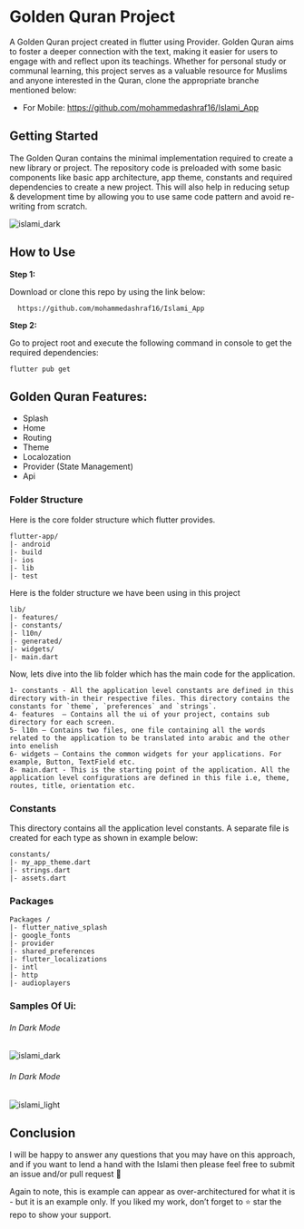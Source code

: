 # Golden Quran  Project

A Golden Quran  project created in flutter using  Provider. Golden Quran aims to foster a deeper connection with the text, making it easier for users to engage with and reflect upon its teachings. Whether for personal study or communal learning, this project serves as a valuable resource for Muslims and anyone interested in the Quran, clone the appropriate branche mentioned below:

* For Mobile: https://github.com/mohammedashraf16/Islami_App

## Getting Started

The Golden Quran contains the minimal implementation required to create a new library or project. The repository code is preloaded with some basic components like basic app architecture, app theme, constants and required dependencies to create a new project. This will also help in reducing setup & development time by allowing you to use same code pattern and avoid re-writing from scratch.

![islami_dark](https://github.com/user-attachments/assets/ad478450-47bd-49fa-9533-e33f3ff648fb)

## How to Use 

**Step 1:**

Download or clone this repo by using the link below:

```
  https://github.com/mohammedashraf16/Islami_App
```

**Step 2:**

Go to project root and execute the following command in console to get the required dependencies: 

```
flutter pub get 
```



## Golden Quran Features:

* Splash
* Home
* Routing
* Theme
* Localozation
* Provider (State Management)
* Api

### Folder Structure
Here is the core folder structure which flutter provides.

```
flutter-app/
|- android
|- build
|- ios
|- lib
|- test
```

Here is the folder structure we have been using in this project

```
lib/
|- features/
|- constants/
|- l10n/
|- generated/
|- widgets/
|- main.dart
```

Now, lets dive into the lib folder which has the main code for the application.

```
1- constants - All the application level constants are defined in this directory with-in their respective files. This directory contains the constants for `theme`, `preferences` and `strings`.
4- features  — Contains all the ui of your project, contains sub directory for each screen.
5- l10n — Contains two files, one file containing all the words related to the application to be translated into arabic and the other into enelish
6- widgets — Contains the common widgets for your applications. For example, Button, TextField etc.
8- main.dart - This is the starting point of the application. All the application level configurations are defined in this file i.e, theme, routes, title, orientation etc.
```

### Constants

This directory contains all the application level constants. A separate file is created for each type as shown in example below:

```
constants/
|- my_app_theme.dart
|- strings.dart
|- assets.dart
```
### Packages 
```
Packages /
|- flutter_native_splash
|- google_fonts
|- provider
|- shared_preferences
|- flutter_localizations
|- intl
|- http
|- audioplayers
```
### Samples Of Ui:
###### In Dark Mode

  ![islami_dark](https://github.com/user-attachments/assets/ad478450-47bd-49fa-9533-e33f3ff648fb)
  
 ###### In Dark Mode
 
 ![islami_light](https://github.com/user-attachments/assets/8e8c70b5-d925-480e-b782-0fa1196cc1d2)

       
## Conclusion

I will be happy to answer any questions that you may have on this approach, and if you want to lend a hand with the Islami then please feel free to submit an issue and/or pull request 🙂

Again to note, this is example can appear as over-architectured for what it is - but it is an example only. If you liked my work, don’t forget to ⭐ star the repo to show your support.
